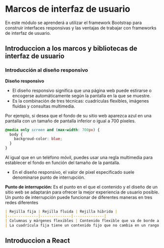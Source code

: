 # Marcos de interfaz de usuario
En este módulo se aprenderá a utilizar el framework Bootstrap para construir interfaces responsivas y las ventajas de trabajar con frameworks de interfaz de usuario.
## Introduccion a los marcos y bibliotecas de interfaz de usuario
### Introducción al diseño responsivo
**Diseño responsivo**
- El diseño responsivo significa que una página web puede estirarse o encogerse automáticamente según la pantalla en la que se muestre.
- Es la combinación de tres técnicas: cuadrículas flexibles, imágenes fluidas y consultas multimedia.

Por ejemplo, si desea que el fondo de su sitio web aparezca azul en una pantalla con un tamaño de pantalla inferior o igual a 700 píxeles.
```css
@media only screen and (max-width: 700px) {
  body {
    backgroud-color: blue;
  }
}
```
Al igual que en un teléfono móvil, puedes usar una regla multimedia para establecer el fondo en función del tamaño de la pantalla.
- En el diseño responsivo, el valor de píxel especificado suele denominarse punto de interrupción.

**Punto de interrupción:** 
Es el punto en el que el contenido y el diseño de un sitio web se adaptarán para ofrecer la mejor experiencia de usuario posible. 
Un punto de interrupción puede funcionar de diferentes maneras en tres redes diferentes
```markdown
| Rejilla fija | Rejilla fluida | Rejilla hibrida |
|--------------|--------------|--------------|
| Columnas y márgenes flexibles | Contenido flexible que va de borde a borde según el tamaño de la pantalla |  ancho fluido   |
| La cuadrícula fija tiene un contenido fijo que no cambia en un rango de puntos de interrupción específico, mientras que los márgenes flexibles ocupan el espacio restante de la pantalla    | Los pilares crecen o se contraen para adaptarse al espacio disponible | Son fijas con componentes |
```
## Introduccion a React

